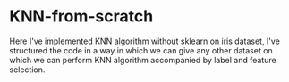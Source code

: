 # KNN-from-scratch
Here I've implemented KNN algorithm without sklearn on iris dataset, I've structured the code in a way in which we can give any other dataset on which we can perform KNN algorithm accompanied by label and feature selection.

